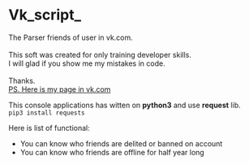 # Vk_script_
The Parser friends of user in vk.com. <br>
<br> This soft was created for only training developer skills.
<br>I will glad if you show me my mistakes in code. <br/> 
<br> Thanks. <br/>
[PS. Here is my page in vk.com](https://vk.com/shzfrnia)

This console applications has witten on <b>python3</b> and use <b>request</b> lib. <br>
```pip3 install requests```

Here is list of functional:
* You can know who friends are delited or banned on account
* You can know who friends are offline for half year long


